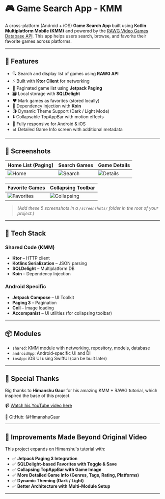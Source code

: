 # 🎮 Game Search App - KMM

A cross-platform (Android + iOS) **Game Search App** built using **Kotlin Multiplatform Mobile (KMM)** and powered by the [RAWG Video Games Database API](https://rawg.io/apidocs). This app helps users search, browse, and favorite their favorite games across platforms.

---

## 🚀 Features

- 🔍 Search and display list of games using **RAWG API**
- ⚡ Built with **Ktor Client** for networking
- 📄 Paginated game list using **Jetpack Paging**
- 🗃️ Local storage with **SQLDelight**
- ❤️ Mark games as favorites (stored locally)
- 🧪 Dependency Injection with **Koin**
- 🌗 Dynamic Theme Support (Dark / Light Mode)
- ⬇️ Collapsable TopAppBar with motion effects
- 📱 Fully responsive for Android & iOS
- 📊 Detailed Game Info screen with additional metadata

---

## 📸 Screenshots

| Home List (Paging) | Search Games | Game Details |
|--------------------|--------------|--------------|
| ![Home](screenshots/screen1.png) | ![Search](screenshots/screen2.png) | ![Details](screenshots/screen3.png) |

| Favorite Games | Collapsing Toolbar |
|----------------|--------------------|
| ![Favorites](screenshots/screen4.png) | ![Collapsing](screenshots/screen5.png) |

> *(Add these 5 screenshots in a `/screenshots/` folder in the root of your project.)*

---

## 🧩 Tech Stack

### Shared Code (KMM)
- **Ktor** – HTTP client
- **Kotlinx Serialization** – JSON parsing
- **SQLDelight** – Multiplatform DB
- **Koin** – Dependency Injection

### Android Specific
- **Jetpack Compose** – UI Toolkit
- **Paging 3** – Pagination
- **Coil** – Image loading
- **Accompanist** – UI utilities (for collapsing toolbar)

---

## 📦 Modules

- `shared`: KMM module with networking, repository, models, database
- `androidApp`: Android-specific UI and DI
- `iosApp`: iOS UI using SwiftUI (can be built later)

---

## 🙏 Special Thanks

Big thanks to **Himanshu Gaur** for his amazing KMM + RAWG tutorial, which inspired the base of this project.

📹 [Watch his YouTube video here](https://www.youtube.com/@HimanshuGaur)

🔗 GitHub: [@HimanshuGaur](https://github.com/HimanshuGaur)

---

## 🔧 Improvements Made Beyond Original Video

This project expands on Himanshu's tutorial with:

- ✅ **Jetpack Paging 3 Integration**
- ✅ **SQLDelight-based Favorites with Toggle & Save**
- ✅ **Collapsing TopAppBar with Game Image**
- ✅ **More Detailed Game Info (Genres, Tags, Rating, Platforms)**
- ✅ **Dynamic Theming (Dark / Light)**
- ✅ **Better Architecture with Multi-Module Setup**

---

